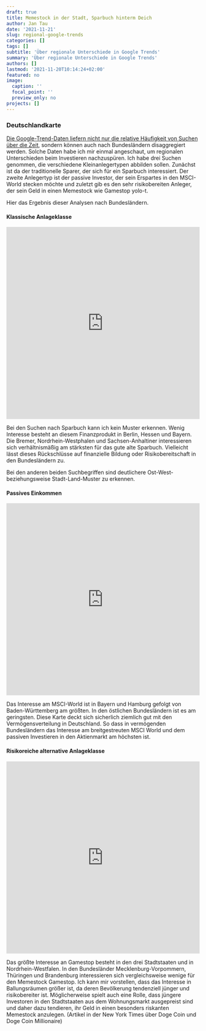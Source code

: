 ```yaml
---
draft: true
title: Memestock in der Stadt, Sparbuch hinterm Deich
author: Jan Tau
date: '2021-11-21'
slug: regional-google-trends
categories: []
tags: []
subtitle: 'Über regionale Unterschiede in Google Trends'
summary: 'Über regionale Unterschiede in Google Trends'
authors: []
lastmod: '2021-11-20T10:14:24+02:00'
featured: no
image:
  caption: ''
  focal_point: ''
  preview_only: no
projects: []
---
```


### Deutschlandkarte

[Die Google-Trend-Daten liefern nicht nur die relative Häufigkeit von Suchen über die Zeit](/post/google-trends/), sondern können auch nach Bundesländern disaggregiert werden. Solche Daten habe ich mir einmal angeschaut, um regionalen Unterschieden beim Investieren nachzuspüren. Ich habe drei Suchen genommen, die verschiedene Kleinanlegertypen abbilden sollen. Zunächst ist da der traditionelle Sparer, der sich  für ein Sparbuch interessiert. Der zweite Anlegertyp ist der passive Investor, der sein Erspartes in den MSCI-World stecken möchte und zuletzt gib es den sehr risikobereiten Anleger, der sein Geld in einen Memestock wie Gamestop yolo-t.

Hier das Ergebnis dieser Analysen nach Bundesländern.

#### Klassische Anlageklasse

<iframe height="500" width="100%" frameborder="no" src="https://jantau.github.io/highchart/sparbuch.html"> </iframe>

Bei den Suchen nach Sparbuch kann ich kein Muster erkennen. Wenig Interesse besteht an diesem Finanzprodukt in Berlin, Hessen und Bayern. Die Bremer, Nordrhein-Westphalen und Sachsen-Anhaltiner interessieren sich verhältnismäßig am stärksten für das gute alte Sparbuch. Vielleicht lässt dieses Rückschlüsse auf finanzielle Bildung oder Risikobereitschaft in den Bundesländern zu.

Bei den anderen beiden Suchbegriffen sind deutlichere Ost-West- beziehungsweise Stadt-Land-Muster zu erkennen.

#### Passives Einkommen

<iframe height="500" width="100%" frameborder="no" src="https://jantau.github.io/highchart/msci_world.html"> </iframe>

Das Interesse am MSCI-World ist in Bayern und Hamburg gefolgt von Baden-Württemberg am größten. In den östlichen Bundesländern ist es am geringsten. Diese Karte deckt sich sicherlich ziemlich gut mit den Vermögensverteilung in Deutschland. So dass in vermögenden Bundesländern das Interesse am breitgestreuten MSCI World und dem passiven Investieren in den Aktienmarkt am höchsten ist.

#### Risikoreiche alternative Anlageklasse

<iframe height="500" width="100%" frameborder="no" src="https://jantau.github.io/highchart/gamestop.html"> </iframe>

Das größte Interesse an Gamestop besteht in den drei Stadtstaaten und in Nordrhein-Westfalen. In den Bundesländer Mecklenburg-Vorpommern, Thüringen und Brandenburg interessieren sich vergleichsweise wenige für den Memestock Gamestop. Ich kann mir vorstellen, dass das Interesse in Ballungsräumen größer ist, da deren Bevölkerung tendenziell jünger und risikobereiter ist. Möglicherweise spielt auch eine Rolle, dass jüngere Investoren in den Stadtstaaten aus dem Wohnungsmarkt ausgepreist sind und daher dazu tendieren, ihr Geld in einen besonders riskanten Memestock anzulegen. (Artikel in der New York Times über Doge Coin und Doge Coin Millionaire)